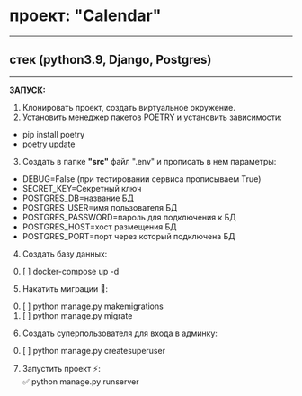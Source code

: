 # проект: "Calendar"
___
## стек (python3.9, Django, Postgres)
___
**ЗАПУСК:**
1) Клонировать проект, создать виртуальное окружение.
2) Установить менеджер пакетов POETRY и установить зависимости:
- pip install poetry
- poetry update
3) Создать в папке **"src"** файл ".env" и прописать в нем параметры:
+ DEBUG=False (при тестировании сервиса прописываем True)
+ SECRET_KEY=Секретный ключ
+ POSTGRES_DB=название БД
+ POSTGRES_USER=имя пользователя БД
+ POSTGRES_PASSWORD=пароль для подключения к БД
+ POSTGRES_HOST=хост размещения БД
+ POSTGRES_PORT=порт через который подключена БД

4) Создать базу данных:
0. [ ] docker-compose up -d

5) Накатить миграции :beers::
0. [ ] python manage.py makemigrations
1. [ ] python manage.py migrate

6) Создать суперпользователя для входа в админку:
0. [ ] python manage.py createsuperuser

7) Запустить проект :zap::\
:white_check_mark: python manage.py runserver
